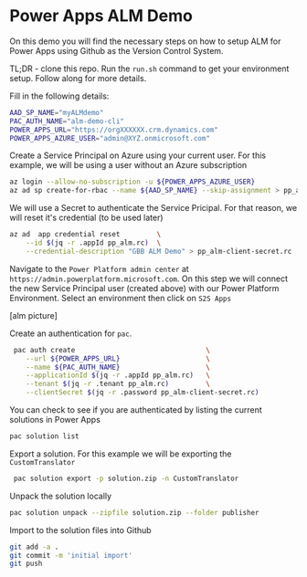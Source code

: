 # Power Apps ALM Demo

On this demo you will find the necessary steps on how to setup ALM for Power Apps using Github as the Version Control System.

TL;DR - clone this repo. Run the `run.sh` command to get your environment setup. Follow along for more details.

Fill in the following details:

```bash
AAD_SP_NAME="myALMdemo"
PAC_AUTH_NAME="alm-demo-cli"
POWER_APPS_URL="https://orgXXXXXX.crm.dynamics.com"
POWER_APPS_AZURE_USER="admin@XYZ.onmicrosoft.com"
```

Create a Service Principal on Azure using your current user. For this example, we will be using a user without an Azure subscription

```bash
az login --allow-no-subscription -u ${POWER_APPS_AZURE_USER}
az ad sp create-for-rbac --name ${AAD_SP_NAME} --skip-assignment > pp_alm.rc
```

We will use a Secret to authenticate the Service Pricipal. For that reason, we will reset it's credential (to be used later)

```bash
az ad  app credential reset         \
    --id $(jq -r .appId pp_alm.rc)  \
    --credential-description "GBB ALM Demo" > pp_alm-client-secret.rc
```

Navigate to the `Power Platform admin center` at `https://admin.powerplatform.microsoft.com`. On this step we will connect the new Service Principal user (created above) with our Power Platform Environment. Select an environment then click on `S2S Apps`

[alm picture]

Create an authentication for `pac`. 
```bash
 pac auth create                                \
    --url ${POWER_APPS_URL}                     \
    --name ${PAC_AUTH_NAME}                     \
    --applicationId $(jq -r .appId pp_alm.rc)   \
    --tenant $(jq -r .tenant pp_alm.rc)         \
    --clientSecret $(jq -r .password pp_alm-client-secret.rc)
```

You can check to see if you are authenticated by listing the current solutions in Power Apps
```bash
pac solution list
```

Export a solution. For this example we will be exporting the `CustomTranslator`
```bash
 pac solution export -p solution.zip -n CustomTranslator
 ```

Unpack the solution locally
 ```bash
pac solution unpack --zipfile solution.zip --folder publisher
 ```

 Import to the solution files into Github

 ```bash
 git add -a .
 git commit -m 'initial import'
 git push
 ```